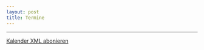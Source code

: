 ```yaml
---
layout: post
title: Termine
---
```


<!--ical.py-->

<hr>

[Kalender XML abonieren](https://www.google.com/calendar/feeds/bhj0m4hpsiqa8gpfdo8vb76p7k%40group.calendar.google.com/public/basic)

